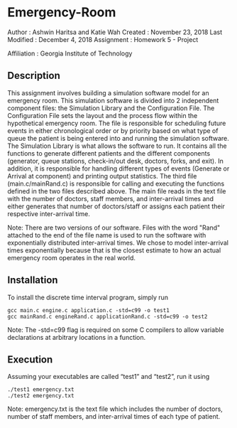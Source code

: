 # Emergency-Room
Author          : Ashwin Haritsa and Katie Wah
Created         : November 23, 2018
Last Modified   : December 4, 2018
Assignment	: Homework 5 - Project

Affiliation          : Georgia Institute of Technology


Description
-------------

This assignment involves building a simulation software model for an
emergency room. This simulation software is divided into 2 independent
component files: the Simulation Library and the Configuration File. The 
Configuration File sets the layout and the process flow within the 
hypothetical emergency room. The file is responsible for scheduling
future events in either chronological order or by priority based on
what type of queue the patient is being entered into and running the 
simulation software. The Simulation Library is what allows the software 
to run. It contains all the functions to generate different patients 
and the different components (generator, queue stations, check-in/out 
desk, doctors, forks, and exit). In addition, it is responsible for 
handling different types of events (Generate or Arrival at component) 
and printing output statistics. The third file (main.c/mainRand.c) is
responsible for calling and executing the functions defined in the 
two files described above. The main file reads in the text file with
the number of doctors, staff members, and inter-arrival times and
either generates that number of doctors/staff or assigns each patient
their respective inter-arrival time.

Note: There are two versions of our software. Files with the word "Rand"
attached to the end of the file name is used to run the software with
exponentially distributed inter-arrival times. We chose to model
inter-arrival times exponentially because that is the closest estimate
to how an actual emergency room operates in the real world.


Installation
------------

To install the discrete time interval program, simply run

    gcc main.c engine.c application.c -std=c99 -o test1
    gcc mainRand.c engineRand.c applicationRand.c -std=c99 -o test2
    
Note: The -std=c99 flag is required on some C compilers
to allow variable declarations at arbitrary locations in
a function.

Execution
-----------

Assuming your executables are called “test1” and “test2”, run it using

    ./test1 emergency.txt
    ./test2 emergency.txt
    
Note: emergency.txt is the text file which includes the number 
of doctors, number of staff members, and inter-arrival times of 
each type of patient.
